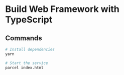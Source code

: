 # Build Web Framework with TypeScript

## Commands

```bash
# Install dependencies
yarn

# Start the service
parcel index.html
```
